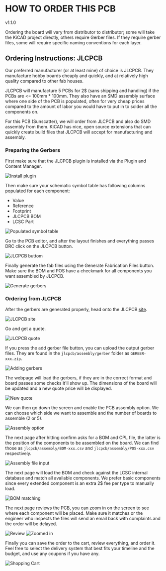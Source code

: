 # HOW TO ORDER THIS PCB

v1.1.0

Ordering the board will vary from distributor to distributor; some will take the
KiCAD project directly, others require Gerber files. If they require gerber
files, some will require specific naming conventions for each layer.

## Ordering Instructions: JLCPCB

Our preferred manufacturer (or at least mine) of choice is JLCPCB. They
manufacture hobby boards cheaply and quickly, and at relatively high quality
compared to other fab houses.

JLCPCB will manufacture 5 PCBs for 2$ (sans shipping and handling) if the PCBs
are <= 100mm * 100mm. They also have an SMD assembly surface where one side of
the PCB is populated, often for very cheap prices compared to the amount of
labor you would have to put in to solder all the components on.

For this PCB (Sunscatter), we will order from JLCPCB and also do SMD assembly
from them. KiCAD has nice, open source extensions that can quickly create build
files that JLCPCB will accept for manufacturing and assembly.

### Preparing the Gerbers

First make sure that the JLCPCB plugin is installed via the Plugin and Content
Manager.

![Install plugin](./images/jlcpcb_ordering/jlcpcb_plugin_dl.png)

Then make sure your schematic symbol table has following columns populated for
each component:
- Value
- Reference
- Footprint
- JLCPCB BOM
- LCSC Part

![Populated symbol table](./images/jlcpcb_ordering/schematic_symbol_table.png)

Go to the PCB editor, and after the layout finishes and everything passes DRC
click on the JLCPCB button.

![JLCPCB buttom](./images/jlcpcb_ordering/layout_select_jlcpcb.png)

Finally generate the fab files using the Generate Fabrication Files button. Make
sure the BOM and POS have a checkmark for all components you want assembled by JLCPCB.

![Generate gerbers](./images/jlcpcb_ordering/layout_generate_fab.png)

### Ordering from JLCPCB

After the gerbers are generated properly, head onto the JLCPCB
[site](jlcpcb.com).

![JLCPCB site](./images/jlcpcb_ordering/jlcpcb_website.png)

Go and get a quote.

![JLCPCB quote](./images/jlcpcb_ordering/quote_screen.png)

If you press the add gerber file button, you can upload the output gerber files.
They are found in the `jlcpcb/assembly/gerber` folder as `GERBER-xxx.zip`.

![Adding gerbers](./images/jlcpcb_ordering/find_gerber_zip.png)

The webpage will load the gerbers, if they are in the correct format and board
passes some checks it'll show up. The dimensions of the board will be updated
and a new quote price will be displayed.

![New quote](./images/jlcpcb_ordering/loaded_gerbers_and_quote.png)

We can then go down the screen and enable the PCB assembly option. We can choose
which side we want to assemble and the number of boards to assemble (2 or 5).

![Assembly option](./images/jlcpcb_ordering/pcb_assembly.png)

The next page after hitting confirm asks for a BOM and CPL file, the latter is
the position of the components to be assembled on the board. We can find those
as `jlcpcb/assembly/BOM-xxx.csv` and `jlcpcb/assembly/POS-xxx.csv` respectively.

![Assembly file input](./images/jlcpcb_ordering/assembly_file_entry.png)

The next page will load the BOM and check against the LCSC internal database and
match all available components. We prefer basic components since every extended
component is an extra 2$ fee per type to manually load.

![BOM matching](./images/jlcpcb_ordering/part_detection.png)

The next page reviews the PCB, you can zoom in on the screen to see where each
component will be placed. Make sure it matches or the engineer who inspects the
files will send an email back with complaints and the order will be delayed.

![Review](./images/jlcpcb_ordering/review_screen.png)
![Zoomed in](./images/jlcpcb_ordering/review_zoom.png)

Finally you can save the order to the cart, review everything, and order it.
Feel free to select the delivery system that best fits your timeline and the
budget, and use any coupons if you have any.

![Shopping Cart](./images/jlcpcb_ordering/shopping_cart.png)
